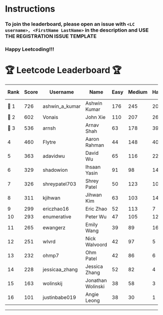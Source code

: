 # Instructions
### To join the leaderboard, please open an issue with `<LC username>, <FirstName LastName>` in the description and USE THE REGISTRATION ISSUE TEMPLATE
### Happy Leetcoding!!!


# 🏆 Leetcode Leaderboard 🏆

| Rank | Score | Username       | Name | Easy | Medium | Hard | Problems Solved |
|------|----------------|-----------------|-------------------|--------------|--------------|--------------|--------------|
| 🥇 1 | 726 | ashwin_a_kumar | Ashwin Kumar | 176 | 245 | 20 | 441 |
| 🥈 2 | 602 | Vonais | John Xie | 110 | 207 | 26 | 343 |
| 🥉 3 | 536 | arnsh | Arnav Shah | 63 | 178 | 39 | 280 |
| 4 | 460 | Flytre | Aaron Rahman | 44 | 148 | 40 | 232 |
| 5 | 363 | adavidwu | David Wu | 65 | 116 | 22 | 203 |
| 6 | 329 | shadowion | Ihsaan Yasin | 91 | 98 | 14 | 203 |
| 7 | 326 | shreypatel703 | Shrey Patel | 50 | 123 | 10 | 183 |
| 8 | 311 | kjihwan | Jihwan Kim | 63 | 103 | 14 | 180 |
| 9 | 299 | ericzhao16 | Eric Zhao | 52 | 113 | 7 | 172 |
| 10 | 293 | enumerative | Peter Wu | 47 | 105 | 12 | 164 |
| 11 | 265 | ewangerz | Emily Wang | 39 | 89 | 16 | 144 |
| 12 | 251 | wlvrd | Nick Walvoord | 42 | 97 | 5 | 144 |
| 13 | 232 | ohmp7 | Ohm Patel | 42 | 86 | 6 | 134 |
| 14 | 228 | jessicaa_zhang | Jessica Zhang | 52 | 82 | 4 | 138 |
| 15 | 163 | wolinskij | Jonathan Wolinski | 38 | 58 | 3 | 99 |
| 16 | 101 | justinbabe019 | Angie Leong | 38 | 30 | 1 | 69 |
---